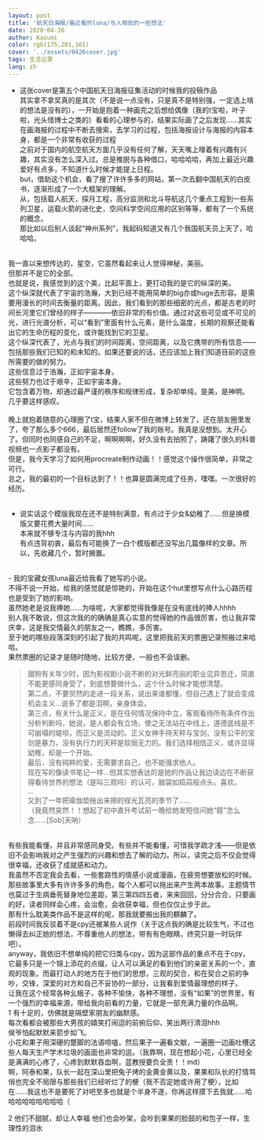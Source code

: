 ```yaml
---
layout: post
title: '航天日海报/最近看的luna/与人相处的一些想法'
date: 2020-04-26
author: Kazumi
color: rgb(175,201,161)
cover: '../assets/0426cover.jpg'
tags: 生活记录
lang: zh
---
```




- 这张cover是第五个中国航天日海报征集活动的时候我的投稿作品<br>
其实拿不拿奖真的是其次（不是说一点没有，只是真不是特别强，一定选上啥的想法是没有的），一开始是抱着一种画完之后想给偶像（我的t宝啦，叶子啦，光头怪博士之类的）看看的心理参与的，结果实际画了之后发现……其实在画海报的过程中不断去搜索，去学习的过程，包括海报设计与海报的内容本身，都是一个非常有收获的过程<br>
之前对于国内的航空航天方面几乎没有任何了解，天天嘴上嚎着有兴趣有兴趣，其实没有怎么深入过。总是推脱与各种借口，哈哈哈哈，再加上最近兴趣爱好有点多，不知道什么时候才能提上日程。<br>
but，借助这个机会，看了搜了许许多多的网站，第一次去翻中国航天的白皮书，逐渐形成了一个大框架的理解。<br>
从，包括载人航天，探月工程，高分监测和北斗导航这几个重点工程到一些系列卫星，运载火箭的进化史，空间科学空间应用的区别等等，都有了一个系统的概念。<br>
那比如以后别人谈起“神州系列”，我起码知道又有几个我国航天员上天了，哈哈哈。<br>
<br>
我一直以来想传达的，星空，它虽然看起来让人觉得神秘，美丽。<br>
但那并不是它的全部。<br>
也就是说，我感觉到的这个美，比起平面上，更打动我的是它的纵深的美。<br>
这个纵深就代表了宇宙的浩瀚，大到已经不能用简单的big亦或huge去形容。是需要用漫长的时间去衡量的距离。因此，我们看到的那些细密的光点，都是古老的时间长河里它们曾经的样子————依旧非常的有价值。通过对这些可见或不可见的光，进行光谱分析，可以“看到”里面有什么元素，是什么温度，长期的观察还能看出它的生命历程的变化，或许能找到它的卫星。<br>
这个纵深代表了，光点与我们的时间距离，空间距离，以及它携带的所有信息——包括那些我们已知的和未知的。如果还要说的话，还应该加上我们知道目前的这些所需要的做的努力。<br>
这些信息过于浩瀚，正如宇宙本身。<br>
这些努力也过于艰辛，正如宇宙本身。<br>
它包含着万物，却通过最严谨的秩序和规律形成，复杂却单纯，是美，是神明。<br>
几乎要这样感叹。<br>
<br>
晚上就抱着随意的心理圈了t宝，结果人家不但在微博上转发了，还在朋友圈里发了，夸了那么多个666，最后居然还follow了我的账号。我真是没想到。太开心了。但同时也同感自己的不足，啊啊啊啊，好久没有去拍照了，踌躇了很久的科普视频也一点影子都没有。<br>
但是，我今天学习了如何用procreate制作动画！！感觉这个操作很简单，非常之可行。<br>
总之，我的最初的一个目标达到了！！也算是圆满完成了任务，嘿嘿。一次很好的经历。<br>

<br>

- 说实话这个模版我现在还不是特别满意，有点过于少女&幼稚了……但是换模版又要花费大量时间……<br>
本来就不够专注与内容的我hhh<br>
有点违背初衷，最后有可能换了一白个模版都还没写出几篇像样的文章。所以，先收藏几个，暂时搁置。<br>

<br>
- 我的宝藏女孩luna最近给我看了她写的小说。<br>
不得不说一开始，给我的感觉就是惊艳的，开始在这个hut里想写点什么心路历程也是受到了她的影响。<br>
虽然她老是说我捧她……为啥呢，大家都觉得我像是在没有底线的捧人hhhh<br>
别人我不敢说，但这次我的的确确是真心实意的觉得她的作品很厉害，也让我非常庆幸，这是我交情最久的朋友之一，瞧瞧，多厉害。<br>
至于她的哪些段落深刻的引起了我的共鸣呢，这里把我前天的票圈记录照搬过来哈哈。<br>
果然票圈的记录才是随时随地，比较方便，一般也不会误删。

> 甜狗有关年少时，因为影视剧小说不断的对光鲜亮丽的职业见异思迁，简直不能更感同身受了，到底想要做什么，这个什么时候才能想清楚。<br>
第二点，不要贸然的走进一段关系，说出来谁都懂，但自己遇上了就会变成机会主义…说多了都是泪啊，亲身体会。<br>
第三点，有关什么是正义，是在任何情况保持中立，客观看待所有条件作出分析判断吗，她说，是人都会有立场，使之无法站在中线上，道德底线是不可崩塌的堤坝，而正义是流动的。正义女神手持天秤与宝剑，没有公平的宝剑是暴力，没有执行力的天秤是软弱无力的。我们选择相信正义，或许显得幼稚，却是一个开始。<br>
最后，没有纯粹的爱，无需要求自己，也不能强求他人。<br>
现在写的像读书笔记一样…但其实想表达的是她的作品让我边读边在不断获得看待世界的想法（是叫三观吗）的认可，脑袋如捣蒜般点头。喜欢。<br>
…<br>
又到了一年把瑜伽垫拖出来擦的锃光瓦亮的季节了……<br>
（我竟然突然！！想起了初中直升考试前一晚给她发短信问她“鋥”怎么念……[Sob]天呐）<br>

<br>
有些我能看懂，并且非常感同身受。有些并不能看懂，可惜我学疏才浅——但是依旧不会影响我对之产生强烈的兴趣和想去了解的动力。所以，读完之后不仅会觉得很幸福，还收获了成就感和动力。<br>
我虽然不否定我会去看，一些套路性的情感小说或漫画，在疲劳想要放松的时候。那些故事里大多有许许多多的角色，每个人都可以拖出来产生两本故事。主题情节也莫过于生病垂死替身地位差距，第三第四四五者，来来回回，分分合合，只要画的好，读者同样会心疼，会治愈，会收获幸福，但也仅仅止步于此。<br>
那有什么耽美类作品不是这样的呢，那我就要搬出我的麒麟了。<br>
前段时间我反驳着不是cpy还被某些人说作（关于这点我的确是比较生气，不过也懒得去纠正她的想法，不尊重他人的想法，带有有色眼睛，终究只是一时玩伴吧）。<br>
anyway，我依旧不想单纯的把它归类与cpy，因为这部作品的重点不在于cpy，它最多只是一个锦上添花的点缀，让人可以满足的看到他们的亲密关系的一个，直观的现象。而最打动人的地方在于他们的思想，三观的契合，和在契合之前的争吵，交锋，深爱的对方和自己不妥协的一部分，让我看到爱情最理想的样子。<br>
让我在这个经常各种幺蛾子，各种不愉快，各种不理想，没有“如果”的世界里，有一个强烈的幸福来源，带给我向前看的力量，它就是一部充满力量的作品啊。<br>
1 有十足的，仿佛就是隔壁家朋友的幽默感。<br>
  每次看都会被那些大男孩的嬉笑打闹逗的前俯后仰，笑出两行清泪hhh<br>
  侯爷怕起默默来箭步如飞。<br>
  小花和果子用深硬的蹩脚的法语唠嗑，然后果子一遍看文献，一遍圈一边画吐槽这些人每天生产学术垃圾的画面也非常的逗。（我靠啊，现在想起小花，心里已经全是满满的心疼了，心疼到默默吞血啊，蓝教授要负全责！！md）<br>
  啊，阿泰和果，队长一起在深山里把兔子烤的金黄金黄以及，果果和队长的打情骂俏也完全不局限与那些我们已经听烂了的梗（我不否定她或许用了梗），比如在……我这也不是要死了对吧至多也就是个半身不遂，你再这样摸下去我就……哈哈哈哈哈哈哈哈哈（<br>

2 他们不甜腻，却让人幸福
 他们也会吵架，会吵到果果的脸鼓的和包子一样，生理性的泪水
